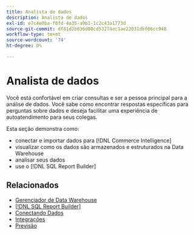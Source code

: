 ```yaml
---
title: Analista de dados
description: Analista de dados
exl-id: e7c4e0ba-f8fd-4a35-a9b1-1c2c43a1773d
source-git-commit: df81d2b036d00cd53274ec1ae22031dbf06cc948
workflow-type: tm+mt
source-wordcount: '74'
ht-degree: 0%

---
```


# Analista de dados

Você está confortável em criar consultas e ser a pessoa principal para a análise de dados. Você sabe como encontrar respostas específicas para perguntas sobre dados e deseja facilitar uma experiência de autoatendimento para seus colegas.

Esta seção demonstra como:
* conectar e importar dados para [!DNL Commerce Intelligence]
* visualizar como os dados são armazenados e estruturados na Data Warehouse
* analisar seus dados
* use o [!DNL SQL Report Builder]

## Relacionados

* [Gerenciador de Data Warehouse](../mbi/data-analyst/data-warehouse-mgr/tour-dwm.md)
* [[!DNL SQL Report Builder]](data-analyst/dev-reports/sql-rpt-bldr.md)
* [Conectando Dados](../mbi/data-analyst/importing-data/connecting-data/connecting-data.md)
* [Integrações](../mbi/data-analyst/importing-data/integrations/magento.md)
* [Previsão](../mbi/data-analyst/analysis/forecasting.md)
